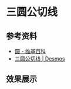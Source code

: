 # 三圆公切线

## 参考资料

- [圆 - 维基百科](https://zh.wikipedia.org/wiki/圆)
- [三圆公切线 | Desmos](https://www.desmos.com/geometry/fqkjjkyfod?lang=zh-CN)

## 效果展示

<IframeWindow url="https://www.desmos.com/geometry/fqkjjkyfod?lang=zh-CN" />
